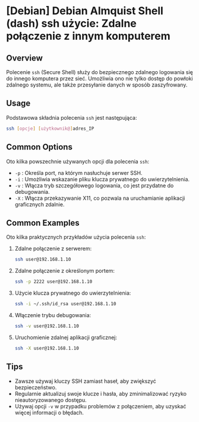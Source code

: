 # [Debian] Debian Almquist Shell (dash) ssh użycie: Zdalne połączenie z innym komputerem

## Overview
Polecenie `ssh` (Secure Shell) służy do bezpiecznego zdalnego logowania się do innego komputera przez sieć. Umożliwia ono nie tylko dostęp do powłoki zdalnego systemu, ale także przesyłanie danych w sposób zaszyfrowany.

## Usage
Podstawowa składnia polecenia `ssh` jest następująca:

```bash
ssh [opcje] [użytkownik@]adres_IP
```

## Common Options
Oto kilka powszechnie używanych opcji dla polecenia `ssh`:

- `-p` : Określa port, na którym nasłuchuje serwer SSH.
- `-i` : Umożliwia wskazanie pliku klucza prywatnego do uwierzytelnienia.
- `-v` : Włącza tryb szczegółowego logowania, co jest przydatne do debugowania.
- `-X` : Włącza przekazywanie X11, co pozwala na uruchamianie aplikacji graficznych zdalnie.

## Common Examples
Oto kilka praktycznych przykładów użycia polecenia `ssh`:

1. Zdalne połączenie z serwerem:
   ```bash
   ssh user@192.168.1.10
   ```

2. Zdalne połączenie z określonym portem:
   ```bash
   ssh -p 2222 user@192.168.1.10
   ```

3. Użycie klucza prywatnego do uwierzytelnienia:
   ```bash
   ssh -i ~/.ssh/id_rsa user@192.168.1.10
   ```

4. Włączenie trybu debugowania:
   ```bash
   ssh -v user@192.168.1.10
   ```

5. Uruchomienie zdalnej aplikacji graficznej:
   ```bash
   ssh -X user@192.168.1.10
   ```

## Tips
- Zawsze używaj kluczy SSH zamiast haseł, aby zwiększyć bezpieczeństwo.
- Regularnie aktualizuj swoje klucze i hasła, aby zminimalizować ryzyko nieautoryzowanego dostępu.
- Używaj opcji `-v` w przypadku problemów z połączeniem, aby uzyskać więcej informacji o błędach.